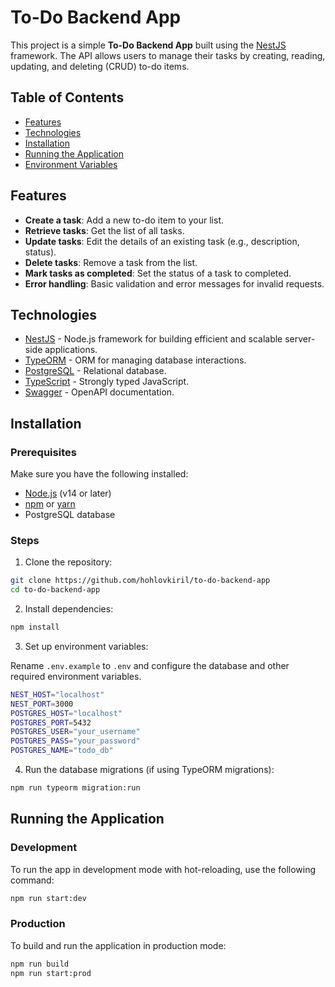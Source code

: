 # To-Do Backend App

This project is a simple **To-Do Backend App** built using the [NestJS](https://nestjs.com/) framework. The API allows users to manage their tasks by creating, reading, updating, and deleting (CRUD) to-do items.

## Table of Contents

- [Features](#features)
- [Technologies](#technologies)
- [Installation](#installation)
- [Running the Application](#running-the-application)
- [Environment Variables](#environment-variables)

## Features

- **Create a task**: Add a new to-do item to your list.
- **Retrieve tasks**: Get the list of all tasks.
- **Update tasks**: Edit the details of an existing task (e.g., description, status).
- **Delete tasks**: Remove a task from the list.
- **Mark tasks as completed**: Set the status of a task to completed.
- **Error handling**: Basic validation and error messages for invalid requests.

## Technologies

- [NestJS](https://nestjs.com/) - Node.js framework for building efficient and scalable server-side applications.
- [TypeORM](https://typeorm.io/) - ORM for managing database interactions.
- [PostgreSQL](https://www.postgresql.org/) - Relational database.
- [TypeScript](https://www.typescriptlang.org/) - Strongly typed JavaScript.
- [Swagger](https://swagger.io/) - OpenAPI documentation.

## Installation

### Prerequisites

Make sure you have the following installed:

- [Node.js](https://nodejs.org/) (v14 or later)
- [npm](https://www.npmjs.com/) or [yarn](https://yarnpkg.com/)
- PostgreSQL database

### Steps

1. Clone the repository:

```bash
git clone https://github.com/hohlovkiril/to-do-backend-app
cd to-do-backend-app
```

2. Install dependencies:

```bash
npm install
```

3. Set up environment variables:

Rename `.env.example` to `.env` and configure the database and other required environment variables.

```bash
NEST_HOST="localhost"
NEST_PORT=3000
POSTGRES_HOST="localhost"
POSTGRES_PORT=5432
POSTGRES_USER="your_username"
POSTGRES_PASS="your_password"
POSTGRES_NAME="todo_db"
```

4. Run the database migrations (if using TypeORM migrations):

```bash
npm run typeorm migration:run
```

## Running the Application

### Development

To run the app in development mode with hot-reloading, use the following command:

```bash
npm run start:dev
```

### Production

To build and run the application in production mode:

```bash
npm run build
npm run start:prod
```